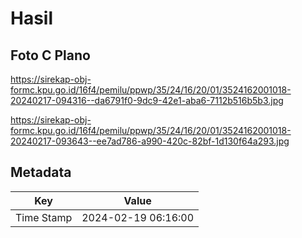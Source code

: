 # Hasil

## Foto C Plano

https://sirekap-obj-formc.kpu.go.id/16f4/pemilu/ppwp/35/24/16/20/01/3524162001018-20240217-094316--da6791f0-9dc9-42e1-aba6-7112b516b5b3.jpg

https://sirekap-obj-formc.kpu.go.id/16f4/pemilu/ppwp/35/24/16/20/01/3524162001018-20240217-093643--ee7ad786-a990-420c-82bf-1d130f64a293.jpg


## Metadata

| Key        | Value               |
| ---------- | ------------------- |
| Time Stamp | 2024-02-19 06:16:00 |



